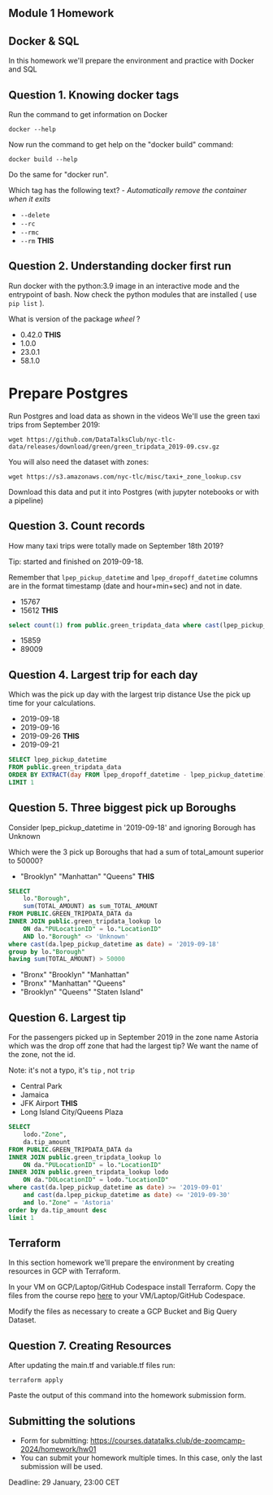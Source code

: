 ## Module 1 Homework

## Docker & SQL

In this homework we'll prepare the environment 
and practice with Docker and SQL


## Question 1. Knowing docker tags

Run the command to get information on Docker 

```docker --help```

Now run the command to get help on the "docker build" command:

```docker build --help```

Do the same for "docker run".

Which tag has the following text? - *Automatically remove the container when it exits* 

- `--delete`
- `--rc`
- `--rmc`
- `--rm` **THIS**


## Question 2. Understanding docker first run 

Run docker with the python:3.9 image in an interactive mode and the entrypoint of bash.
Now check the python modules that are installed ( use ```pip list``` ). 

What is version of the package *wheel* ?

- 0.42.0 **THIS**
- 1.0.0
- 23.0.1
- 58.1.0


# Prepare Postgres

Run Postgres and load data as shown in the videos
We'll use the green taxi trips from September 2019:

```wget https://github.com/DataTalksClub/nyc-tlc-data/releases/download/green/green_tripdata_2019-09.csv.gz```

You will also need the dataset with zones:

```wget https://s3.amazonaws.com/nyc-tlc/misc/taxi+_zone_lookup.csv```

Download this data and put it into Postgres (with jupyter notebooks or with a pipeline)


## Question 3. Count records 

How many taxi trips were totally made on September 18th 2019?

Tip: started and finished on 2019-09-18. 

Remember that `lpep_pickup_datetime` and `lpep_dropoff_datetime` columns are in the format timestamp (date and hour+min+sec) and not in date.

- 15767
- 15612 **THIS**

```sql
select count(1) from public.green_tripdata_data where cast(lpep_pickup_datetime as date) = '2019-09-18' and cast(lpep_dropoff_datetime as date) = '2019-09-18'
```

- 15859
- 89009

## Question 4. Largest trip for each day

Which was the pick up day with the largest trip distance
Use the pick up time for your calculations.

- 2019-09-18
- 2019-09-16
- 2019-09-26 **THIS**
- 2019-09-21

```sql
SELECT lpep_pickup_datetime
FROM public.green_tripdata_data
ORDER BY EXTRACT(day FROM lpep_dropoff_datetime - lpep_pickup_datetime) DESC
LIMIT 1
```

## Question 5. Three biggest pick up Boroughs

Consider lpep_pickup_datetime in '2019-09-18' and ignoring Borough has Unknown

Which were the 3 pick up Boroughs that had a sum of total_amount superior to 50000?
 
- "Brooklyn" "Manhattan" "Queens" **THIS**

```sql
SELECT 
	lo."Borough",
	sum(TOTAL_AMOUNT) as sum_TOTAL_AMOUNT
FROM PUBLIC.GREEN_TRIPDATA_DATA da
INNER JOIN public.green_tripdata_lookup lo 
	ON da."PULocationID" = lo."LocationID"
	AND lo."Borough" <> 'Unknown'
where cast(da.lpep_pickup_datetime as date) = '2019-09-18'
group by lo."Borough"
having sum(TOTAL_AMOUNT) > 50000
```

- "Bronx" "Brooklyn" "Manhattan"
- "Bronx" "Manhattan" "Queens" 
- "Brooklyn" "Queens" "Staten Island"


## Question 6. Largest tip

For the passengers picked up in September 2019 in the zone name Astoria which was the drop off zone that had the largest tip?
We want the name of the zone, not the id.

Note: it's not a typo, it's `tip` , not `trip`

- Central Park
- Jamaica
- JFK Airport **THIS**
- Long Island City/Queens Plaza


```sql
SELECT 
	lodo."Zone",
	da.tip_amount
FROM PUBLIC.GREEN_TRIPDATA_DATA da
INNER JOIN public.green_tripdata_lookup lo 
	ON da."PULocationID" = lo."LocationID"
INNER JOIN public.green_tripdata_lookup lodo
	ON da."DOLocationID" = lodo."LocationID"
where cast(da.lpep_pickup_datetime as date) >= '2019-09-01' 
	and cast(da.lpep_pickup_datetime as date) <= '2019-09-30' 
	and lo."Zone" = 'Astoria'
order by da.tip_amount desc
limit 1
```

## Terraform

In this section homework we'll prepare the environment by creating resources in GCP with Terraform.

In your VM on GCP/Laptop/GitHub Codespace install Terraform. 
Copy the files from the course repo
[here](https://github.com/DataTalksClub/data-engineering-zoomcamp/tree/main/01-docker-terraform/1_terraform_gcp/terraform) to your VM/Laptop/GitHub Codespace.

Modify the files as necessary to create a GCP Bucket and Big Query Dataset.


## Question 7. Creating Resources

After updating the main.tf and variable.tf files run:

```
terraform apply
```
Paste the output of this command into the homework submission form.


## Submitting the solutions

* Form for submitting: https://courses.datatalks.club/de-zoomcamp-2024/homework/hw01
* You can submit your homework multiple times. In this case, only the last submission will be used. 

Deadline: 29 January, 23:00 CET 
